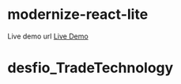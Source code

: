 # modernize-react-lite

Live demo url <a href="https://modernize-react-free.netlify.app/dashboard">Live Demo</a>
# desfio_TradeTechnology
